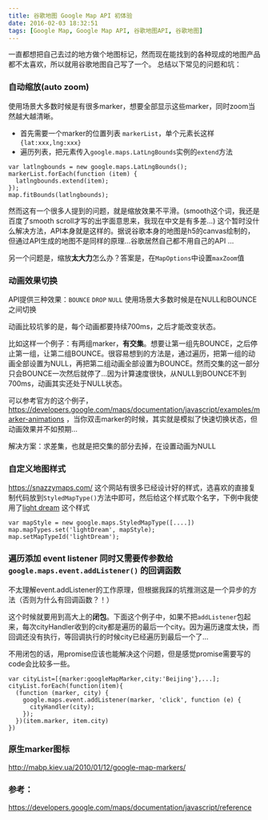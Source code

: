 ```yaml
---
title: 谷歌地图 Google Map API 初体验
date: 2016-02-03 18:32:51
tags: [Google Map, Google Map API, 谷歌地图API, 谷歌地图]
---
```

一直都想把自己去过的地方做个地图标记，然而现在能找到的各种现成的地图产品都不太喜欢，所以就用谷歌地图自己写了一个。
总结以下常见的问题和坑：
### 自动缩放(auto zoom)
使用场景大多数时候是有很多marker，想要全部显示这些marker，同时zoom当然越大越清晰。
- 首先需要一个marker的位置列表 `markerList`，单个元素长这样`{lat:xxx,lng:xxx}`
- 遍历列表，把元素传入`google.maps.LatLngBounds`实例的`extend`方法
```
var latlngbounds = new google.maps.LatLngBounds();
markerList.forEach(function (item) {
  latlngbounds.extend(item);
});
map.fitBounds(latlngbounds);
```

然而这有一个很多人提到的问题，就是缩放效果不平滑。(smooth这个词，我还是百度了smooth scroll才写的出字面意思来，我现在中文是有多差…)
这个暂时没什么解决方法，API本身就是这样的。据说谷歌本身的地图是h5的canvas绘制的，但通过API生成的地图不是同样的原理…谷歌居然自己都不用自己的API …

另一个问题是，缩放**太大力**怎么办？答案是，在`MapOptions`中设置`maxZoom`值

### 动画效果切换
API提供三种效果：`BOUNCE` `DROP` `NULL`
使用场景大多数时候是在NULL和BOUNCE之间切换

动画比较坑爹的是，每个动画都要持续700ms，之后才能改变状态。

比如这样一个例子：有两组marker，**有交集**。想要让第一组先BOUNCE，之后停止第一组，让第二组BOUNCE。很容易想到的方法是，通过遍历，把第一组的动画全部设置为NULL，再把第二组动画全部设置为BOUNCE。然而交集的这一部分只会BOUNCE一次然后就停了…因为计算速度很快，从NULL到BOUNCE不到700ms，动画其实还处于NULL状态。

可以参考官方的这个例子，https://developers.google.com/maps/documentation/javascript/examples/marker-animations ，当你双击marker的时候，其实就是模拟了快速切换状态，但动画效果并不如预期…

解决方案：求差集，也就是把交集的部分去掉，在设置动画为NULL

### 自定义地图样式
https://snazzymaps.com/ 这个网站有很多已经设计好的样式，选喜欢的直接复制代码放到`StyledMapType()`方法中即可，然后给这个样式取个名字，下例中我使用了[light dream](https://snazzymaps.com/style/134/light-dream) 这个样式
```
var mapStyle = new google.maps.StyledMapType([....])
map.mapTypes.set('lightDream', mapStyle);
map.setMapTypeId('lightDream');
```

### 遍历添加 event listener 同时又需要传参数给 `google.maps.event.addListener()` 的回调函数
不太理解event.addListener的工作原理，但根据我踩的坑推测这是一个异步的方法（否则为什么有回调函数？！）

这个时候就要用到高大上的**闭包**。下面这个例子中，如果不把`addListener`包起来，每次cityHandler收到的city都是遍历的最后一个city。因为遍历速度太快，而回调还没有执行，等回调执行的时候city已经遍历到最后一个了…

不用闭包的话，用promise应该也能解决这个问题，但是感觉promise需要写的code会比较多一些。

```
var cityList=[{marker:googleMapMarker,city:'Beijing'},...];
cityList.forEach(function(item){
  (function (marker, city) {
    google.maps.event.addListener(marker, 'click', function (e) {
      cityHandler(city);
    });
  })(item.marker, item.city)
})
```

### 原生marker图标
http://mabp.kiev.ua/2010/01/12/google-map-markers/

### 参考：
https://developers.google.com/maps/documentation/javascript/reference
